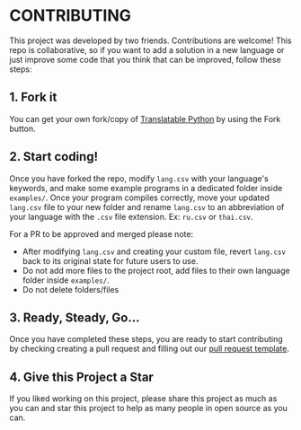 # CONTRIBUTING

This project was developed by two friends.
Contributions are welcome! This repo is collaborative,
so if you want to add a solution in a new language or just
improve some code that you think that can be improved, follow these steps:


## 1. Fork it

You can get your own fork/copy of [Translatable Python](https://github.com/CalciumKing/Translatable-Python) by using the Fork button.

## 2. Start coding!

Once you have forked the repo, modify `lang.csv` with your language's keywords,
and make some example programs in a dedicated folder inside `examples/`.
Once your program compiles correctly, move your updated `lang.csv` file to
your new folder and rename `lang.csv` to an abbreviation of your language
with the `.csv` file extension. Ex: `ru.csv` or `thai.csv`.

For a PR to be approved and merged please note:

- After modifying `lang.csv` and creating your custom file, revert `lang.csv`
back to its original state for future users to use.
- Do not add more files to the project root, add files to their
own language folder inside `examples/`.
- Do not delete folders/files

## 3. Ready, Steady, Go...

Once you have completed these steps, you are ready to start contributing
by checking creating a pull request and filling out our
[pull request template](https://github.com/CalciumKing/Translatable-Python/blob/main/.github/PULL_REQUEST_TEMPLATE.md).

## 4. Give this Project a Star

If you liked working on this project, please share this project as
much as you can and star this project to help as many people in open source as you can.
